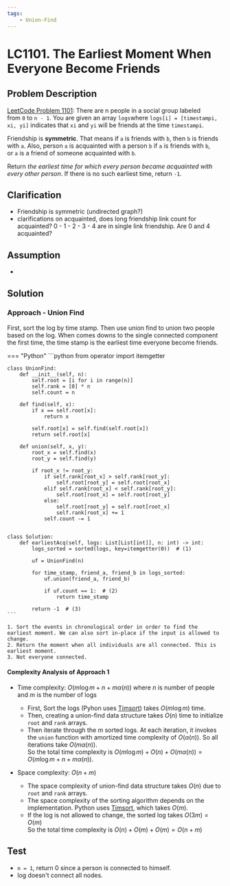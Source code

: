 ```yaml
---
tags:
    - Union-Find
---
```


# LC1101. The Earliest Moment When Everyone Become Friends

## Problem Description

[LeetCode Problem 1101](https://leetcode.com/problems/the-earliest-moment-when-everyone-become-friends/description/): There are n people in a social group labeled from `0` to `n - 1`. You are given an array `logs`where `logs[i] = [timestampi, xi, yi]` indicates that `xi` and `yi` will be friends at the time `timestampi`.

Friendship is **symmetric**. That means if `a` is friends with `b`, then `b` is friends with `a`. Also, person `a` is acquainted with a person `b` if `a` is friends with `b`, or `a` is a friend of someone acquainted with `b`.

Return _the earliest time for which every person became acquainted with every other person_. If there is no such earliest time, return `-1`.

## Clarification

- Friendship is symmetric (undirected graph?)
- clarifications on acquainted, does long friendship link count for acquainted?
0 - 1 - 2 - 3 - 4 are in single link friendship. Are 0 and 4 acquainted?

## Assumption

-

## Solution

### Approach - Union Find

First, sort the log by time stamp. Then use union find to union two people based on the log. When comes downs to the single connected component the first time, the time stamp is the earliest time everyone become friends.

=== "Python"
    ```python
    from operator import itemgetter

    class UnionFind:
        def __init__(self, n):
            self.root = [i for i in range(n)]
            self.rank = [0] * n
            self.count = n

        def find(self, x):
            if x == self.root[x]:
                return x

            self.root[x] = self.find(self.root[x])
            return self.root[x]

        def union(self, x, y):
            root_x = self.find(x)
            root_y = self.find(y)

            if root_x != root_y:
                if self.rank[root_x] > self.rank[root_y]:
                    self.root[root_y] = self.root[root_x]
                elif self.rank[root_x] < self.rank[root_y]:
                    self.root[root_x] = self.root[root_y]
                else:
                    self.root[root_y] = self.root[root_x]
                    self.rank[root_x] += 1
                self.count -= 1


    class Solution:
        def earliestAcq(self, logs: List[List[int]], n: int) -> int:
            logs_sorted = sorted(logs, key=itemgetter(0))  # (1)

            uf = UnionFind(n)

            for time_stamp, friend_a, friend_b in logs_sorted:
                uf.union(friend_a, friend_b)

                if uf.count == 1:  # (2)
                    return time_stamp

            return -1  # (3)
    ```

    1. Sort the events in chronological order in order to find the earliest moment. We can also sort in-place if the input is allowed to change.
    2. Return the moment when all individuals are all connected. This is earliest moment.
    3. Not everyone connected.


#### Complexity Analysis of Approach 1

- Time complexity: $O(m \log m + n + m \alpha(n))$ where $n$ is number of people and $m$ is the number of logs  
    - First, Sort the logs (Pyhon uses [Timsort](https://en.wikipedia.org/wiki/Timsort)) takes $O(m \log m$) time.
    - Then, creating a union-find data structure takes $O(n)$ time to initialize `root` and `rank` arrays.
    - Then iterate through the $m$ sorted logs. At each iteration, it invokes the `union` function with amortized time complexity of $O(\alpha(n))$. So all iterations take $O(m \alpha(n))$.  
    So the total time complexity is $O(m \log m) + O(n) + O(m \alpha(n)) = O(m \log m + n + m \alpha(n))$.

- Space complexity: $O(n + m)$  
    - The space complexity of union-find data structure takes $O(n)$ due to `root` and `rank` arrays.
    - The space complexity of the sorting algorithm depends on the implementation. Python uses [Timsort](https://en.wikipedia.org/wiki/Timsort), which takes $O(m)$.
    - If the log is not allowed to change, the sorted log takes $O(3 m) = O(m)$  
    So the total time complexity is $O(n) + O(m) + O(m) = O(n + m)$

## Test

- `n = 1`, return 0 since a person is connected to himself.
- log doesn't connect all nodes.